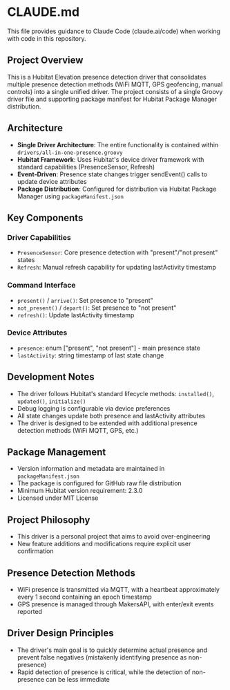 # CLAUDE.md

This file provides guidance to Claude Code (claude.ai/code) when working with code in this repository.

## Project Overview

This is a Hubitat Elevation presence detection driver that consolidates multiple presence detection methods (WiFi MQTT, GPS geofencing, manual controls) into a single unified driver. The project consists of a single Groovy driver file and supporting package manifest for Hubitat Package Manager distribution.

## Architecture

- **Single Driver Architecture**: The entire functionality is contained within `drivers/all-in-one-presence.groovy`
- **Hubitat Framework**: Uses Hubitat's device driver framework with standard capabilities (PresenceSensor, Refresh)
- **Event-Driven**: Presence state changes trigger sendEvent() calls to update device attributes
- **Package Distribution**: Configured for distribution via Hubitat Package Manager using `packageManifest.json`

## Key Components

### Driver Capabilities
- `PresenceSensor`: Core presence detection with "present"/"not present" states
- `Refresh`: Manual refresh capability for updating lastActivity timestamp

### Command Interface
- `present()` / `arrive()`: Set presence to "present"
- `not_present()` / `depart()`: Set presence to "not present" 
- `refresh()`: Update lastActivity timestamp

### Device Attributes
- `presence`: enum ["present", "not present"] - main presence state
- `lastActivity`: string timestamp of last state change

## Development Notes

- The driver follows Hubitat's standard lifecycle methods: `installed()`, `updated()`, `initialize()`
- Debug logging is configurable via device preferences
- All state changes update both presence and lastActivity attributes
- The driver is designed to be extended with additional presence detection methods (WiFi MQTT, GPS, etc.)

## Package Management

- Version information and metadata are maintained in `packageManifest.json`
- The package is configured for GitHub raw file distribution
- Minimum Hubitat version requirement: 2.3.0
- Licensed under MIT License

## Project Philosophy

- This driver is a personal project that aims to avoid over-engineering
- New feature additions and modifications require explicit user confirmation

## Presence Detection Methods

- WiFi presence is transmitted via MQTT, with a heartbeat approximately every 1 second containing an epoch timestamp
- GPS presence is managed through MakersAPI, with enter/exit events reported

## Driver Design Principles

- The driver's main goal is to quickly determine actual presence and prevent false negatives (mistakenly identifying presence as non-presence)
- Rapid detection of presence is critical, while the detection of non-presence can be less immediate